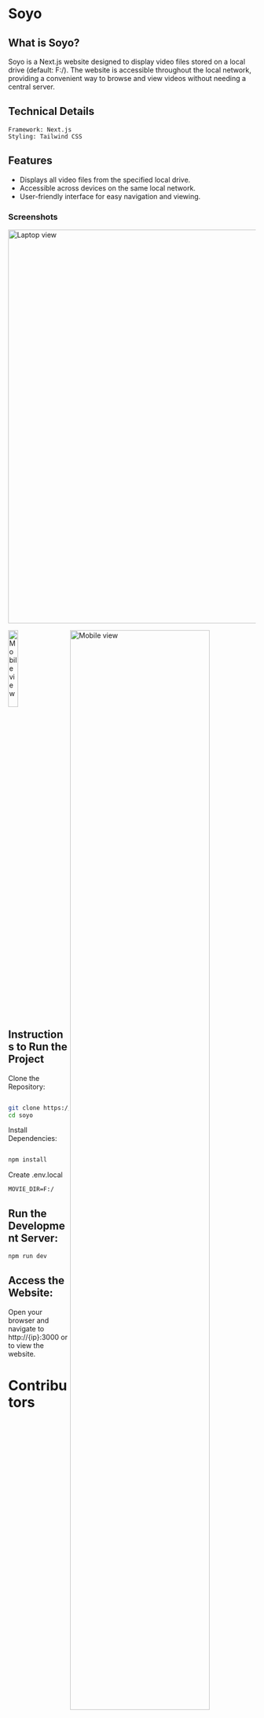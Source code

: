 # Soyo
## What is Soyo?
Soyo is a Next.js website designed to display video files stored on a local drive (default: F:/). The website is accessible throughout the local network, providing a convenient way to browse and view videos without needing a central server.

## Technical Details
```
Framework: Next.js
Styling: Tailwind CSS
```

## Features
- Displays all video files from the specified local drive.
- Accessible across devices on the same local network.
- User-friendly interface for easy navigation and viewing.
### Screenshots


<img src="https://github.com/user-attachments/assets/097fabb7-ae2f-4988-bfb0-5469a590900e" alt="Laptop view" width="800"/>
<p>
  <img src="https://github.com/user-attachments/assets/9fdab3ef-1bad-4f3c-a946-ffd3a8ac167f" alt="Mobile view" width="20%" align="center"/>
<img src="https://github.com/user-attachments/assets/b2081f29-58ec-4130-9749-927c6fb35970" alt="Mobile view" width="75%" align="right"/>
</p>




  
## Instructions to Run the Project
Clone the Repository:
```bash

git clone https://github.com/fal3n-4ngel/soyo.git
cd soyo
```
Install Dependencies:
```bash

npm install

```
Create .env.local
```env
MOVIE_DIR=F:/
```
## Run the Development Server:
```bash
npm run dev
```

## Access the Website: 

Open your browser and navigate to http://{ip}:3000 or to view the website.

# Contributors

<table>
<tr>
    <td align="center">
        <a href="https://github.com/fal3n-4ngel">
            <img src="https://avatars.githubusercontent.com/u/79042374?v=4" width="100;" alt="Jes-ny"/>
            <br />
            <sub><b>Adithya Krishnan</b></sub>
        </a>
    </td>
   </tr>
</table>

## License
This project is open-source and available under the MIT License.